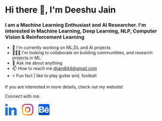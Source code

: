 <!-- # Это заголовок1
## Это заголовок2
### Это заголовок3
#### Это заголовок4
##### Это заголовок5
###### Это заголовок6

 Это заголовок1
===== 
 
 Это заголовок2
-----

**Bold**    
__bold__

*Italic*    
_Italic_

***Italic***    
___Italic___

~~Зачёркнутый~~

>Цитата
>>Цитата

это `слово` выделено

```
Это
целый
блок
```

1. first
    - 2
        + 3
* 4

- [X]отмечено
- []выбрать

:check_mark_button: Checked

✅ Checked -->

# Hi there 👋, I'm Deeshu Jain

### I am a Machine Learning Enthusiast and Al Researcher. I'm interested in Machine Learning, Deep Learning, NLP, Computer Vision & Reinforcement Learning

- 🔭 I'm currently working on ML,DL and Al projects    
-  🧑‍🤝‍🧑 I'm looking to collaborate on building communitites, and research projects in ML.    
- 💭 Ask me about anything    
- 📫 How to reach me dijain844@gmail.com    
- ⚡ Fun fact | like to play guitar and, football    

If you are interested in more details, check out my website!

Connect with me:

![Изображение](./soc-media.jpg "Логотип Markdown")
